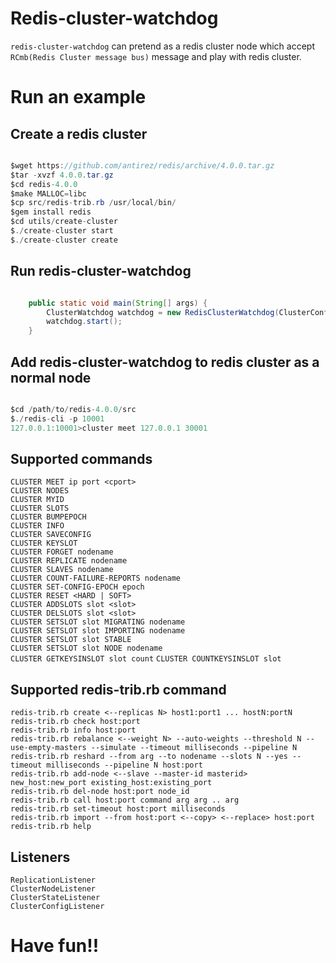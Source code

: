 # Redis-cluster-watchdog

`redis-cluster-watchdog` can pretend as a redis cluster node which accept `RCmb(Redis Cluster message bus)` message and play with redis cluster.

# Run an example

## Create a redis cluster

```java  

$wget https://github.com/antirez/redis/archive/4.0.0.tar.gz
$tar -xvzf 4.0.0.tar.gz
$cd redis-4.0.0
$make MALLOC=libc
$cp src/redis-trib.rb /usr/local/bin/
$gem install redis
$cd utils/create-cluster
$./create-cluster start
$./create-cluster create

```

## Run redis-cluster-watchdog

```java  

    public static void main(String[] args) {
        ClusterWatchdog watchdog = new RedisClusterWatchdog(ClusterConfiguration.defaultSetting().setClusterAnnouncePort(10001));
        watchdog.start();
    }

```

## Add redis-cluster-watchdog to redis cluster as a normal node

```java  

$cd /path/to/redis-4.0.0/src
$./redis-cli -p 10001
127.0.0.1:10001>cluster meet 127.0.0.1 30001

```

## Supported commands

`CLUSTER MEET ip port <cport>`  
`CLUSTER NODES`  
`CLUSTER MYID`  
`CLUSTER SLOTS`  
`CLUSTER BUMPEPOCH`  
`CLUSTER INFO`  
`CLUSTER SAVECONFIG`  
`CLUSTER KEYSLOT`  
`CLUSTER FORGET nodename`  
`CLUSTER REPLICATE nodename`  
`CLUSTER SLAVES nodename`  
`CLUSTER COUNT-FAILURE-REPORTS nodename`  
`CLUSTER SET-CONFIG-EPOCH epoch`  
`CLUSTER RESET <HARD | SOFT>`  
`CLUSTER ADDSLOTS slot <slot>`  
`CLUSTER DELSLOTS slot <slot>`  
`CLUSTER SETSLOT slot MIGRATING nodename`  
`CLUSTER SETSLOT slot IMPORTING nodename`  
`CLUSTER SETSLOT slot STABLE`  
`CLUSTER SETSLOT slot NODE nodename`  
`CLUSTER GETKEYSINSLOT slot count` 
`CLUSTER COUNTKEYSINSLOT slot` 

## Supported redis-trib.rb command

`redis-trib.rb create <--replicas N> host1:port1 ... hostN:portN`  
`redis-trib.rb check host:port`  
`redis-trib.rb info host:port`  
`redis-trib.rb rebalance <--weight N> --auto-weights --threshold N --use-empty-masters --simulate --timeout milliseconds --pipeline N`  
`redis-trib.rb reshard --from arg --to nodename --slots N --yes --timeout milliseconds --pipeline N host:port`  
`redis-trib.rb add-node <--slave --master-id masterid> new_host:new_port existing_host:existing_port`  
`redis-trib.rb del-node host:port node_id`  
`redis-trib.rb call host:port command arg arg .. arg`  
`redis-trib.rb set-timeout host:port milliseconds`  
`redis-trib.rb import --from host:port <--copy> <--replace> host:port`  
`redis-trib.rb help`  

## Listeners  

`ReplicationListener`  
`ClusterNodeListener`  
`ClusterStateListener`  
`ClusterConfigListener`  

# Have fun!!